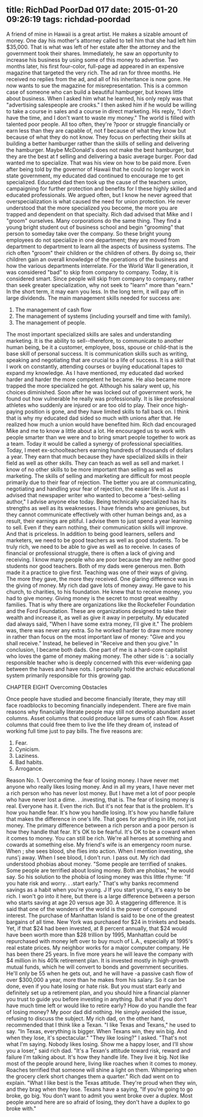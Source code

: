 title: RichDad PoorDad 017
date: 2015-01-20 09:26:19
tags: richdad-poordad
---

A friend of mine in Hawaii is a great artist. He makes a sizable amount of money. One day his mother's attorney called to tell him that she had left him $35,000. That is what was left of her estate after the attorney and the government took their shares.  Immediately, he saw an opportunity to increase his business by using some of this money to advertise. Two months later, his first four-color, full-page ad appeared in an expensive magazine that targeted the very rich. The ad ran for three months.  He received no replies from the ad, and all of his inheritance is now gone. He now wants to sue the magazine for misrepresentation.
This is a common case of someone who can build a beautiful hamburger, but knows little about business. When I asked him what he learned, his only reply was that "advertising salespeople are crooks." I then asked him if he would be willing to take a course in sales and a course in direct marketing. His reply, "I don't have the time, and I don't want to waste my money."
The world is filled with talented poor people. All too often, they're ?poor or struggle financially or earn less than they are capable of, not      f because of what they know but because of what they do not know. They focus on perfecting their skills at building a better hamburger rather than the skills of selling and delivering the hamburger. Maybe McDonald's does not make the best hamburger, but they are the best at  f selling and delivering a basic average burger.
Poor dad wanted me to specialize. That was his view on how to be paid more. Even after being told by the governor of Hawaii that he could no longer work in state government, my educated dad continued to encourage me to get specialized. Educated dad then took up the cause of the teachers union, campaigning for further protection and benefits for I these highly skilled and educated professionals. We argued often, but I know he never agreed that overspecialization is what caused the need for union protection. He never understood that the more specialized you become, the more you are trapped and dependent on that specialty.
Rich dad advised that Mike and I "groom" ourselves. Many corporations do the same thing. They find a young bright student out of business school and begin "grooming" that person to someday take over the company.  So these bright young employees do not specialize in one department; they are moved from department to department to learn all the aspects of business systems. The rich often "groom" their children or the children of others.  By doing so, their children gain an overall knowledge of the operations of the business and how the various departments interrelate.
For the World War II generation, it was considered "bad" to skip from company to company. Today, it is considered smart.  Since people will skip from company to company, rather than seek greater specialization, why not seek to "learn" more than "earn." In the short term, it may earn you less.  In the long term, it will pay off in large dividends.
The main management skills needed for success are:

1. The management of cash flow
2. The management of systems (including yourself and time with family).
3. The management of people.

The most important specialized skills are sales and understanding marketing. It is the ability to sell--therefore, to communicate to another human being, be it a customer, employee, boss, spouse or child-that is the base skill of personal success. It is communication skills such as writing, speaking and negotiating that are crucial to a life of success. It is a skill that I work on constantly, attending courses or buying educational tapes to expand my knowledge.
As I have mentioned, my educated dad worked harder and harder the more competent he became. He also became more trapped the more specialized he got. Although his salary went up, his choices diminished. Soon after he was locked out of government work, he found out how vulnerable he really was professionally. It is like professional athletes who suddenly are injured or are too old to play. Their once high-paying position is gone, and they have limited skills to fall back on. I think that is why my educated dad sided so much with unions after that. He realized how much a union would have benefited him.
Rich dad encouraged Mike and me to know a little about a lot. He encouraged us to work with people smarter than we were and to bring smart people together to work as a team. Today it would be called a synergy of professional specialities.
Today, I meet ex-schoolteachers earning hundreds of thousands of dollars a year. They earn that much because they have specialized skills in their field as well as other skills. They can teach as well as sell and market. I know of no other skills to be more important than selling as well as marketing. The skills of selling and marketing are difficult for most people primarily due to their fear of rejection. The better you are at communicating, negotiating and handling your fear of rejection, the easier life is. Just as I advised that newspaper writer who wanted to become a "best-selling author," I advise anyone else today.  Being technically specialized has its strengths as well as its weaknesses.  I have friends who are geniuses, but they cannot communicate effectively with other human beings and, as a result, their earnings are pitiful.  I advise them to just spend a year learning to sell. Even if they earn nothing, their communication skills will improve. And that is priceless.
In addition to being good learners, sellers and marketers, we need to be good teachers as well as good students. To be truly rich, we need to be able to give as well as to receive. In cases of financial or professional struggle, there is often a lack of giving and receiving. I know many people who are poor because they are neither good students nor good teachers.
Both of my dads were generous men. Both made it a practice to give first. Teaching was one of their ways of giving. The more they gave, the more they received. One glaring difference was in the giving of money. My rich dad gave lots of money away. He gave to his church, to charities, to his foundation. He knew that to receive money, you had to give money. Giving money is the secret to most great wealthy families. That is why there are organizations like the Rockefeller Foundation and the Ford Foundation. These are organizations designed to take their wealth and increase it, as well as give it away in perpetuity.
My educated dad always said, "When I have some extra money, I'll give it." The problem was, there was never any extra. So he worked harder to draw more money in rather than focus on the most important law of money: "Give and you shall receive." Instead, he believed in "Receive and then you give."
In conclusion, I became both dads.  One part of me is a hard-core capitalist who loves the game of money making money. The other side is ': a socially responsible teacher who is deeply concerned with this ever-widening gap between the haves and have nots. I personally hold the archaic educational system primarily responsible for this growing gap.

CHAPTER EIGHT
Overcoming Obstacles

Once people have studied and become financially literate, they may still face roadblocks to becoming financially independent. There are five main reasons why financially literate people may still not develop abundant asset columns. Asset columns that could produce large sums of cash flow. Asset columns that could free them to live the life they dream of, instead of working full time just to pay bills. The five reasons are:
1. Fear.
2. Cynicism.
3. Laziness.
4. Bad habits.
5. Arrogance.

Reason No. 1. Overcoming the fear of losing money. I have never met anyone who really likes losing money. And in all my years, I have never met a rich person who has never lost money. But I have met a lot of poor people who have never lost a dime. . .investing, that is.
The fear of losing money is real. Everyone has it. Even the rich. But it's not fear that is the problem. It's how you handle fear. It's how you handle losing.  It's how you handle failure that makes the difference in one's life. That goes for anything in life, not just money. The primary difference between a rich person and a poor person is how they handle that fear.
It's OK to be fearful. It's OK to be a coward when it comes to money. You can still be rich. We're all heroes at something and cowards at something else. My friend's wife is an emergency room nurse. When ; she sees blood, she flies into action. When I mention investing, she runs'j away. When I see blood, I don't run.  I pass out. My rich dad understood phobias about money.  "Some people are terrified of snakes. Some people are terrified about losing money. Both are phobias," he would say. So his solution to the phobia of losing money was this little rhyme: "If you hate risk and worry. . .start early."
That's why banks recommend savings as a habit when you're young. J If you start young, it's easy to be rich. I won't go into it here, but there is a large difference between a person who starts saving at age 20 versus age 30. A staggering difference.
It is said that one of the wonders of the world is the power of compound interest. The purchase of Manhattan Island is said to be one of the greatest bargains of all time. New York was purchased for $24 in trinkets and beads. Yet, if that $24 had been invested, at 8 percent annually, that $24 would have been worth more than $28 trillion by 1995, Manhattan could be repurchased with money left over to buy much of L.A., especially at 1995's real estate prices.
My neighbor works for a major computer company. He has been there 25 years. In five more years he will leave the company with $4 million in his 401k retirement plan. It is invested mostly in high-growth mutual funds, which he will convert to bonds and government securities. He'll only be 55 when he gets out, and he will have -a passive cash flow of over $300,000 a year, more than he makes from his salary.  So it can be done, even if you hate losing or hate risk. But you must start early and definitely set up a retirement plan, and you should hire a financial planner you trust to guide you before investing in anything.
But what if you don't have much time left or would like to retire early? How do you handle the fear of losing money?
My poor dad did nothing. He simply avoided the issue, refusing to discuss the subject.
My rich dad, on the other hand, recommended that I think like a Texan.  "I like Texas and Texans," he used to say.  "In Texas, everything is bigger. When Texans win, they win big. And when they lose, it's spectacular."
"They like losing?" I asked.
"That's not what I'm saying. Nobody likes losing. Show me a happy loser, and I'll show you a loser," said rich dad. "It's a Texan's attitude toward risk, reward and failure I'm talking about. It's how they handle life. They live it big. Not like most of the people around here, living like roaches when it comes to money. Roaches terrified that someone will shine a light on them. Whimpering when the grocery clerk short changes them a quarter."
Rich dad went on to explain.
"What I like best is the Texas attitude. They're proud when they win, and they brag when they lose. Texans have a saying, "If you're going to go broke, go big. You don't want to admit you went broke over a duplex. Most people around here are so afraid of losing, they don't have a duplex to go broke with."
